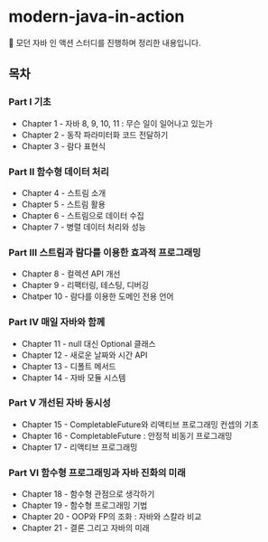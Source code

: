 # modern-java-in-action
📖 모던 자바 인 액션 스터디를 진행하며 정리한 내용입니다.

## 목차

### Part Ⅰ 기초

* Chapter 1 - 자바 8, 9, 10, 11 : 무슨 일이 일어나고 있는가
* Chapter 2 - 동작 파라미터화 코드 전달하기
* Chapter 3 - 람다 표현식

### Part Ⅱ 함수형 데이터 처리

* Chapter 4 - 스트림 소개
* Chapter 5 - 스트림 활용
* Chapter 6 - 스트림으로 데이터 수집
* Chapter 7 - 병렬 데이터 처리와 성능

### Part Ⅲ 스트림과 람다를 이용한 효과적 프로그래밍

* Chapter 8 - 컬렉션 API 개선
* Chapter 9 - 리팩터링, 테스팅, 디버깅
* Chatper 10 - 람다를 이용한 도메인 전용 언어

### Part Ⅳ 매일 자바와 함께

* Chapter 11 - null 대신 Optional 클래스
* Chapter 12 - 새로운 날짜와 시간 API
* Chapter 13 - 디폴트 메서드
* Chapter 14 - 자바 모듈 시스템

### Part Ⅴ 개선된 자바 동시성

* Chapter 15 - CompletableFuture와 리액티브 프로그래밍 컨셉의 기초
* Chapter 16 - CompletableFuture : 안정적 비동기 프로그래밍
* Chapter 17 - 리액티브 프로그래밍

### Part Ⅵ 함수형 프로그래밍과 자바 진화의 미래
* Chapter 18 - 함수형 관점으로 생각하기
* Chapter 19 - 함수형 프로그래밍 기법
* Chapter 20 - OOP와 FP의 조화 : 자바와 스칼라 비교
* Chapter 21 - 결론 그리고 자바의 미래

